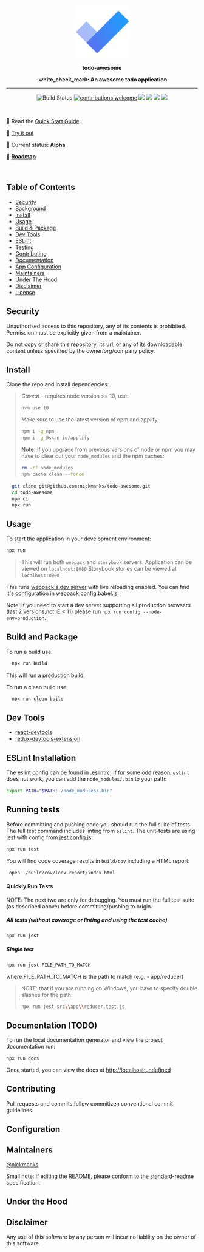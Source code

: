 
  <p align="center"><img src='./src/favicon.png' height='140' /></p>
  <p align="center">
    <b> todo-awesome </b>
  </p>

  <p align="center">
  <b>
  :white_check_mark: An awesome todo application
  </b>
  </p>

  -------------

  <p align="center">
    <a><img src="https://img.shields.io/badge/release-alpha-yellow.svg?style=flat-square" alt="Build Status"></a>
    <a href="https://github.com/RichardLitt/standard-readme"><img src="https://img.shields.io/badge/standard--readme-OK-green.svg?style=flat-square" alt="contributions welcome"></a>
    <a><img src="https://img.shields.io/badge/frontend-react-purple.svg?style=flat-square"></a>
    <a><img src="https://img.shields.io/badge/state-redux-blue.svg?style=flat-square"></a>
    <a><img src="https://img.shields.io/badge/lint-eslint-pink.svg?style=flat-square"></a>
    <a><img src="https://img.shields.io/badge/ui-storybook-lightgrey.svg?style=flat-square"></a>
  </p>

  <p> &nbsp; </p>

  :book: Read the [Quick Start Guide](https://enter-your-docs-guide-url.com)

  :rocket: [Try it out](https://enter-your-site-url.com)

  :hatched_chick: Current status: **Alpha**

  :tractor: **[Roadmap](https://enter-your-roadmap-url.com)**

  <p> &nbsp; </p>


  ## Table of Contents

-   [Security](#security)
-   [Background](#background)
-   [Install](#install)
-   [Usage](#usage)
-   [Build & Package](#build-and-package)
-   [Dev Tools](#dev-tools)
-   [ESLint](#eslint-installation)
-   [Testing](#running-tests)
-   [Contributing](#contributing)
-   [Documentation](#documentation)
-   [App Configuration](#configuration)
-   [Maintainers](#maintainers)
-   [Under The Hood](#under-the-hood)
-   [Disclaimer](#disclaimer)
-   [License](#license)


## Security

Unauthorised access to this repository, any of its contents is prohibited.
Permission must be explicitly given from a maintainer.

Do not copy or share this repository, its url, or any of its downloadable
content unless specified by the owner/org/company policy.

## Install

Clone the repo and install dependencies:

> *Caveat* - requires node version >= 10, use:
>
> ```bash
> nvm use 10
> ```
>
> Make sure to use the latest version of npm and applify:
> ```bash
> npm i -g npm
> npm i -g @skan-io/applify
> ```
>
>
>**Note:**
> If you upgrade from previous versions of node or npm you may have to
> clear out your `node_modules` and the npm caches:
> ```bash
> rm -rf node_modules
> npm cache clean --force
> ```


```bash
  git clone git@github.com:nickmanks/todo-awesome.git
  cd todo-awesome
  npm ci
  npx run
```

## Usage

To start the application in your development environment:

```bash
npx run
```

>This will run both `webpack` and `storybook` servers.
>Application can be viewed on `localhost:8080`
>Storybook stories can be viewed at `localhost:8000`

This runs [webpack's dev server](https://webpack.js.org/configuration/dev-server/)
with live reloading enabled. You can find it's configuration in [webpack.config.babel.js](./webpack.config.babel.js).

Note: If you need to start a dev server supporting all production browsers (last 2 versions,not IE < 11)
please run `npx run config --node-env=production`.


## Build and Package

To run a build use:

```bash
  npx run build
```

This will run a production build.

To run a clean build use:

```bash
  npx run clean build
```


## Dev Tools

  * [react-devtools](https://github.com/facebook/react-devtools)
  * [redux-devtools-extension](https://github.com/zalmoxisus/redux-devtools-extension)


## ESLint Installation

The eslint config can be found in [.eslintrc](./.eslintrc).
If for some odd reason, `eslint` does not work, you can add the `node_modules/.bin` to your path:

```bash
export PATH="$PATH:./node_modules/.bin"
```


## Running tests

Before committing and pushing code you should run the full suite of tests.
The full test command includes linting from `eslint`.
The unit-tests are using [jest](https://facebook.github.io/jest/)
with config from [jest.config.js](./jest.config.js):

```bash
npx run test
```

You will find code coverage results in `build/cov` including a HTML report:
```bash
 open ./build/cov/lcov-report/index.html
```


#### Quickly Run Tests

NOTE: The next two are only for debugging. You must run the full test suite (as
described above) before committing/pushing to origin.

##### All tests (without coverage or linting and using the test cache)

```bash
npx run jest
```

##### Single test

```bash
npx run jest FILE_PATH_TO_MATCH
```

where FILE_PATH_TO_MATCH is the path to match (e.g. - app/reducer)

>NOTE: that if you are running on Windows, you have to specify double slashes for
>the path:
>
>```bash
>npx run jest src\\app\\reducer.test.js
>```


## Documentation (TODO)

To run the local documentation generator and view the project documentation run:

```bash
npx run docs
```

Once started, you can view the docs at [http://localhost:undefined](http://localhost:undefined)


## Contributing
Pull requests and commits follow commitizen conventional commit guidelines.


## Configuration


## Maintainers

[@nickmanks](https://github.com/nickmanks)


Small note: If editing the README, please conform to the [standard-readme](https://github.com/RichardLitt/standard-readme) specification.

## Under the Hood

## Disclaimer

Any use of this software by any person will incur no liability on the owner of this software.

